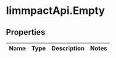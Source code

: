 # IimmpactApi.Empty

## Properties
Name | Type | Description | Notes
------------ | ------------- | ------------- | -------------


